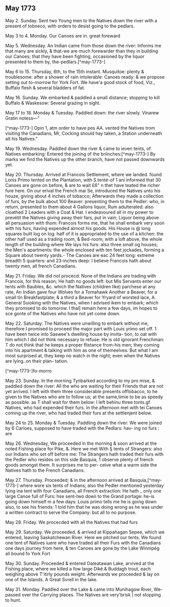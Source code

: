 ## May 1773

May 2. Sunday. Sent two Young men to the Natives down the river with a present of tobneco, with orders to desist going to the pedlars.

May 3 to 4. Monday. Our Canoes are in. great foreward

May 5. Wednesday. An Indian came from those down the river: Informs me that many are sickly, & that-we are much forewarder than they in building our Canoes; that they have been fighting, occasioned by the liquor presented to them by, the-pedlars.[^may-1773-]

May 6 to 15. Thursday, 6th, to the 15th instant. Musquitoe: plenty & troublesome: after a shower of rain intolerable: Canoes ready: & we propose setting out to-morrow for York Fort. We have'a good stock of food, Viz., Buffalo flesh & several bladders of fat.

May 16. Sunday. We embarked & paddled a small distance; stopping to kill Buffalo & Waskesow: Several grazing in sight.

May 17 to 18. Monday & Tuesday. Paddled down: the river slowly.  Vinarew Gratin notess—"

[^may-1773-] Opin 1, atm order to have pes AA. vented the Natives trom visiting the Canadians, Mr, Cocking should hay  taken, a Station underneath alt his Natives."

May 19. Wednesday. Paddled down the river & came to ieven tents, of Natives embarking: Entered the joining of the briinches:[^may-1773-] By marks we find the Natives up the other branch, have not passed downwards yet.

May 20. Thursday. Arrived at Francois Settlement, where we landed. found Lonis Primo tented on the Plantation, with S.tenté-of 1 ani informed that 30 Canoes are gone on before, & are to wait £6" n thet have teated the richer fure here. On our erival the French mai Se, introduced the Natives unto his houze, giving about 4 inches of tobacco; Afterwards they made a collection of furs, by the bulk about 100 Beaver: presenting them to the Pedler: who, in return, presented to them about 4 Gallons liquor, Rum adulterated: also cloathed 2 Leaders with a Coat & Hat. I endeavoured all in my power to prevétit the Natives giving away their fars, put in vain; Liquor being above all persuasion with thom: Francois forms me, that he shall embark very soon with his furs, having expended almost his goods. His House is @ long squares built log on log: half of it is appropriated to the use of a kitchen: the other half used as a trading room, & Bed-room; with a loft above, the whole length of the building where We lays his furs: also three small og houses; the Men's apartments: the whole enclosed with ten feet jockades, forming a Square about twenty yards.- The Canoes are eac 24 feet long: extreme breadth 5 quarters: and 23-inches deep: I believe Francois hath about twenty men, all french Canadians.

May 21. Friday. We did not procecd: None of the Indians are trading with Francois, for this reason; He hath no goods left: but Mis Servants enter our tents with Baubles, &c. which the Natives (children like) parchese at any rate, An Indian gave four Wolves for a Tomahawk Another a Beaver, for a small tin Breakfastplate; & a third a Beaver for Yryard of worsted lace, A. General Suioking with the Natives, when I advised ikem to embark; which they promised to do tomorow. I thal] remain here a few days, im hopes to sce gonte of the Natives who have not yet come down.

May 22. Saturday. The Natives were unwilling to embark without me, therefore I promised to proceed the major part with Louis yrimo set off. 1 have been twice into Saswee's dwelling house by invita- tion, to oat with him which I did not think necessary to refuse: He is old ignorant Frenchman: T do not think that he keeps a proper flistance from-his men; they coming into his apartment & talking with him as one of themeelves. But what I am most surprised at, they keep no watch in the night; even when the Natives are lying..on their plan- tation.

[^may-1773-]fo-morro 

May 23. Sunday. In the morning Tynbarked according to my pro mise, & paddled down the river: All the who are waiting for their Friends that are not yet arrived. I left with them three considerable presents offlobacco, to he given to the Natives who are to follow us; at the same,timie to be as speedy as possible. as T shall wait for them below: I left behinu three tonts.gf Natives, who had expended their furs. In the afternoon met with tei Canoes coming up the river, who had traded their furs at the settlenjent below.

May 24 to 25. Monday & Tuesday. Paddling down the river: We were joined by 6 Carioes, supposed to have traded with the Pedlars: hav- ing no furs : are 

May 26. Wednesday, We proceeded in the morning & soon arrived at the noted Fishing place for Pike, &. Here we met With § tents of Strangers: also our Indians who set off before me: The Strangers hath traded their furs with the Pedler who resides on this side Basquia, 1 observe plenty of french goods amongst them. It surprises me to per- ceive what a warm side the Natives hath to the French Canadians.

May 27. Thursday. Proceeded; & in the afternoon arrived at Basquia,[^may-1773-] where wore six tents of Indians; also the Pedler mentioned yesterday lying ina tent with four Canadians, all French extraction: He hath _ only one large Canoe full of Furs: hse sent-two dowii to the Grand portage: he-is going down himself m a few days: Louis primo tells me he is going down also, to see his friends: 1 told him that he was doing wrong as he was under a written contract to serve the Company: but all to no purpose.

May 28. Friday. We procecded with all the Natives that had furs

May 29. Saturday. We proceeded. & arrived at Kippahagan Sepee, which we entered, leaving Saskatchewan River. Here we pitched our tents. We found one tent of Natives iuere who have traded all their Furs with the Canadians one days journey from here, & ten Canoes are gone by the Lake Winnipég all bound fo York Fort

May 30. Sunday. Proceeded & entered Oateatawan Lake, arvived at the Fishing place, where we killed a fow large Diké.& Buddagh trout, each weighing above T'itirly pounds weight. Afterwards we proceeded & lay on one of the Islands. A Great Svrell in the lake.

May 31. Monday. Paddled over the Lake & came into Munihagow River, We-passed over the Carrying places. The Natives are very'brisk | not stopping to hunt.
